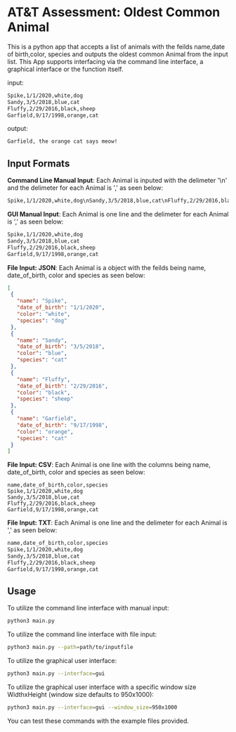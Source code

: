 # AT&T Assessment: Oldest Common Animal

This is a python app that accepts a list of animals with the feilds name,date of birth,color, species and outputs the oldest common Animal from the input list. This App supports interfacing via the command line interface, a graphical interface or the function itself.

input:
```txt
Spike,1/1/2020,white,dog
Sandy,3/5/2018,blue,cat
Fluffy,2/29/2016,black,sheep
Garfield,9/17/1998,orange,cat
```

output:
```txt
Garfield, the orange cat says meow!
```

## Input Formats

**Command Line Manual Input**: Each Animal is inputed with the delimeter '\n' and the delimeter for each Animal is ',' as seen below:
```txt
Spike,1/1/2020,white,dog\nSandy,3/5/2018,blue,cat\nFluffy,2/29/2016,black,sheep\nGarfield,9/17/1998,orange,cat
```

**GUI Manual Input**: Each Animal is one line and the delimeter for each Animal is ',' as seen below:
```txt
Spike,1/1/2020,white,dog
Sandy,3/5/2018,blue,cat
Fluffy,2/29/2016,black,sheep
Garfield,9/17/1998,orange,cat
```

**File Input: JSON**: Each Animal is a object with the feilds being name, date_of_birth, color and species as seen below:
```json
[
 {
   "name": "Spike",
   "date_of_birth": "1/1/2020",
   "color": "white",
   "species": "dog"
 },
 {
   "name": "Sandy",
   "date_of_birth": "3/5/2018",
   "color": "blue",
   "species": "cat"
 },
 {
   "name": "Fluffy",
   "date_of_birth": "2/29/2016",
   "color": "black",
   "species": "sheep"
 },
 {
   "name": "Garfield",
   "date_of_birth": "9/17/1998",
   "color": "orange",
   "species": "cat"
 }
]
```

**File Input: CSV**: Each Animal is one line with the columns being name, date_of_birth, color and species as seen below:
```csv
name,date_of_birth,color,species
Spike,1/1/2020,white,dog
Sandy,3/5/2018,blue,cat
Fluffy,2/29/2016,black,sheep
Garfield,9/17/1998,orange,cat
```

**File Input: TXT**: Each Animal is one line and the delimeter for each Animal is ',' as seen below:
```txt
name,date_of_birth,color,species
Spike,1/1/2020,white,dog
Sandy,3/5/2018,blue,cat
Fluffy,2/29/2016,black,sheep
Garfield,9/17/1998,orange,cat
```


## Usage

To utilize the command line interface with manual input:
```bash
python3 main.py
```

To utilize the command line interface with file input:
```bash
python3 main.py --path=path/to/inputfile
```

To utilize the graphical user interface:
```bash
python3 main.py --interface=gui
```

To utilize the graphical user interface with a specific window size WidthxHeight (window size defaults to 950x1000):
```bash
python3 main.py --interface=gui --window_size=950x1000
```


You can test these commands with the example files provided.